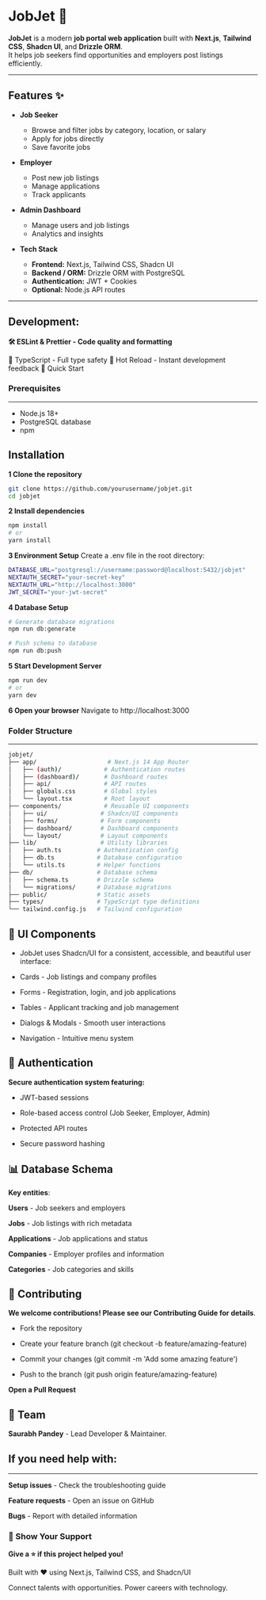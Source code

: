 # JobJet 🚀

**JobJet** is a modern **job portal web application** built with **Next.js**, **Tailwind CSS**, **Shadcn UI**, and **Drizzle ORM**.  
It helps job seekers find opportunities and employers post listings efficiently.

---

## Features ✨

- **Job Seeker**
  - Browse and filter jobs by category, location, or salary
  - Apply for jobs directly
  - Save favorite jobs

- **Employer**
  - Post new job listings
  - Manage applications
  - Track applicants

- **Admin Dashboard**
  - Manage users and job listings
  - Analytics and insights

- **Tech Stack**
  - **Frontend:** Next.js, Tailwind CSS, Shadcn UI
  - **Backend / ORM:** Drizzle ORM with PostgreSQL
  - **Authentication:** JWT + Cookies
  - **Optional:** Node.js API routes

---

Development:
---

**🛠 ESLint & Prettier - Code quality and formatting**

🐛 TypeScript - Full type safety
🔧 Hot Reload - Instant development feedback
🏁 Quick Start

### Prerequisites
---
- Node.js 18+
- PostgreSQL database
- npm 

Installation
---
**1 Clone the repository**
```bash
git clone https://github.com/yourusername/jobjet.git
cd jobjet
```

**2 Install dependencies**
```bash
npm install
# or
yarn install

```
**3 Environment Setup**
Create a .env file in the root directory:
```bash
DATABASE_URL="postgresql://username:password@localhost:5432/jobjet"
NEXTAUTH_SECRET="your-secret-key"
NEXTAUTH_URL="http://localhost:3000"
JWT_SECRET="your-jwt-secret"

```
**4 Database Setup**
```bash
# Generate database migrations
npm run db:generate

# Push schema to database
npm run db:push

```
**5 Start Development Server**
```bash
npm run dev
# or
yarn dev

```
**6 Open your browser**
Navigate to http://localhost:3000

### Folder Structure
---

```bash
jobjet/
├── app/                    # Next.js 14 App Router
│   ├── (auth)/            # Authentication routes
│   ├── (dashboard)/       # Dashboard routes
│   ├── api/               # API routes
│   ├── globals.css        # Global styles
│   └── layout.tsx         # Root layout
├── components/            # Reusable UI components
│   ├── ui/               # Shadcn/UI components
│   ├── forms/            # Form components
│   ├── dashboard/        # Dashboard components
│   └── layout/           # Layout components
├── lib/                  # Utility libraries
│   ├── auth.ts          # Authentication config
│   ├── db.ts            # Database configuration
│   └── utils.ts         # Helper functions
├── db/                  # Database schema
│   ├── schema.ts        # Drizzle schema
│   └── migrations/      # Database migrations
├── public/              # Static assets
├── types/               # TypeScript type definitions
└── tailwind.config.js   # Tailwind configuration
```

🎨 UI Components
---
- JobJet uses Shadcn/UI for a consistent, accessible, and beautiful user interface:

- Cards - Job listings and company profiles

- Forms - Registration, login, and job applications

- Tables - Applicant tracking and job management

- Dialogs & Modals - Smooth user interactions

- Navigation - Intuitive menu system

🔐 Authentication
---
**Secure authentication system featuring:**

- JWT-based sessions

- Role-based access control (Job Seeker, Employer, Admin)

- Protected API routes

- Secure password hashing

📊 Database Schema
---
**Key entities**:

**Users** - Job seekers and employers

**Jobs** - Job listings with rich metadata

**Applications** - Job applications and status

**Companies** - Employer profiles and information

**Categories** - Job categories and skills

🤝 Contributing
---
**We welcome contributions! Please see our Contributing Guide for details**.

- Fork the repository

- Create your feature branch (git checkout -b feature/amazing-feature)

- Commit your changes (git commit -m 'Add some amazing feature')

- Push to the branch (git push origin feature/amazing-feature)

**Open a Pull Request**

👥 Team
--
**Saurabh Pandey** - Lead Developer & Maintainer.

## If you need help with:
---

**Setup issues** - Check the troubleshooting guide

**Feature requests** - Open an issue on GitHub

**Bugs** - Report with detailed information

### 🌟 Show Your Support
**Give a ⭐️ if this project helped you!**

Built with ❤️ using Next.js, Tailwind CSS, and Shadcn/UI

Connect talents with opportunities. Power careers with technology.
